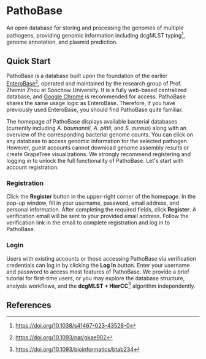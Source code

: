 # PathoBase
An open database for storing and processing the genomes of multiple pathogens, providing genomic information including dcgMLST typing[^ref1], genome annotation, and plasmid prediction.

## Quick Start
PathoBase is a database built upon the foundation of the earlier [EnteroBase](https://enterobase.warwick.ac.uk/)[^ref2], operated and maintained by the research group of Prof. Zhemin Zhou at Soochow University. It is a fully web-based centralized database, and [Google Chrome](https://www.google.com/chrome/) is recommended for access. PathoBase shares the same usage logic as EnteroBase. Therefore, if you have previously used EnteroBase, you should find PathoBase quite familiar.  

The homepage of PathoBase displays available bacterial databases (currently including *A. baumannii*, *A. pittii*, and *S. aureus*) along with an overview of the corresponding bacterial genome counts. You can click on any database to access genomic information for the selected pathogen. However, guest accounts cannot download genome assembly results or create GrapeTree visualizations. We strongly recommend registering and logging in to unlock the full functionality of PathoBase. Let's start with account registration:  

### Registration  
Click the **Register** button in the upper-right corner of the homepage. In the pop-up window, fill in your username, password, email address, and personal information. After completing the required fields, click **Register**. A verification email will be sent to your provided email address. Follow the verification link in the email to complete registration and log in to PathoBase.  

### Login  
Users with existing accounts or those accessing PathoBase via verification credentials can log in by clicking the **Log In** button. Enter your username and password to access most features of PathoBase. We provide a brief tutorial for first-time users, or you may explore the database structure, analysis workflows, and the **dcgMLST + HierCC**[^ref3] algorithm independently.  



## References
[^ref1]: https://doi.org/10.1038/s41467-023-43528-0
[^ref2]: https://doi.org/10.1093/nar/gkae902
[^ref3]: https://doi.org/10.1093/bioinformatics/btab234
